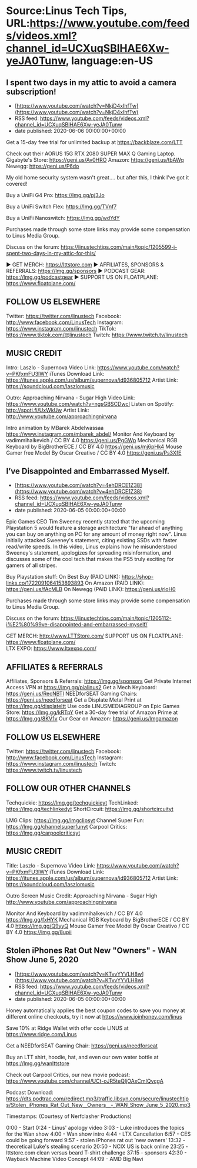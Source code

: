 # Source:Linus Tech Tips, URL:https://www.youtube.com/feeds/videos.xml?channel_id=UCXuqSBlHAE6Xw-yeJA0Tunw, language:en-US

## I spent two days in my attic to avoid a camera subscription!
 - [https://www.youtube.com/watch?v=NkjD4xIhfTw](https://www.youtube.com/watch?v=NkjD4xIhfTw)
 - RSS feed: https://www.youtube.com/feeds/videos.xml?channel_id=UCXuqSBlHAE6Xw-yeJA0Tunw
 - date published: 2020-06-06 00:00:00+00:00

Get a 15-day free trial for unlimited backup at https://backblaze.com/LTT

Check out their AORUS 15G RTX 2080 SUPER MAX Q Gaming Laptop.
  Gigabyte's Store: https://geni.us/Av0HRO
  Amazon: https://geni.us/tbAWq
  Newegg: https://geni.us/P6do

My old home security system wasn't great.... but after this, I think I've got it covered!


Buy a UniFi G4 Pro: https://lmg.gg/pj3Jo

Buy a UniFi Switch Flex: https://lmg.gg/TVnf7

Buy a UniFi Nanoswitch: https://lmg.gg/wdYdY

Purchases made through some store links may provide some compensation to Linus Media Group.

Discuss on the forum: https://linustechtips.com/main/topic/1205599-i-spent-two-days-in-my-attic-for-this/

► GET MERCH: https://lttstore.com
► AFFILIATES, SPONSORS & REFERRALS: https://lmg.gg/sponsors
► PODCAST GEAR: https://lmg.gg/podcastgear
► SUPPORT US ON FLOATPLANE: https://www.floatplane.com/

FOLLOW US ELSEWHERE
---------------------------------------------------  
Twitter: https://twitter.com/linustech
Facebook: http://www.facebook.com/LinusTech
Instagram: https://www.instagram.com/linustech
TikTok: https://www.tiktok.com/@linustech
Twitch: https://www.twitch.tv/linustech

MUSIC CREDIT
---------------------------------------------------
Intro: Laszlo - Supernova
Video Link: https://www.youtube.com/watch?v=PKfxmFU3lWY
iTunes Download Link: https://itunes.apple.com/us/album/supernova/id936805712
Artist Link: https://soundcloud.com/laszlomusic

Outro: Approaching Nirvana - Sugar High
Video Link: https://www.youtube.com/watch?v=ngsGBSCDwcI
Listen on Spotify: http://spoti.fi/UxWkUw
Artist Link: http://www.youtube.com/approachingnirvana

Intro animation by MBarek Abdelwassaa https://www.instagram.com/mbarek_abdel/
Monitor And Keyboard by vadimmihalkevich / CC BY 4.0  https://geni.us/PgGWp
Mechanical RGB Keyboard by BigBrotherECE / CC BY 4.0 https://geni.us/mj6pHk4
Mouse Gamer free Model By Oscar Creativo / CC BY 4.0 https://geni.us/Ps3XfE

## I’ve Disappointed and Embarrassed Myself.
 - [https://www.youtube.com/watch?v=4ehDRCE1Z38](https://www.youtube.com/watch?v=4ehDRCE1Z38)
 - RSS feed: https://www.youtube.com/feeds/videos.xml?channel_id=UCXuqSBlHAE6Xw-yeJA0Tunw
 - date published: 2020-06-05 00:00:00+00:00

Epic Games CEO Tim Sweeney recently stated that the upcoming Playstation 5 would feature a storage architecture "far ahead of anything you can buy on anything on PC for any amount of money right now". Linus initially attacked Sweeney's statement, citing existing SSDs with faster read/write speeds. In this video, Linus explains how he misunderstood Sweeney's statement, apologizes for spreading misinformation, and discusses some of the cool tech that makes the PS5 truly exciting for gamers of all stripes.

Buy Playstation stuff:
On Best Buy (PAID LINK): https://shop-links.co/1722091064153893893
On Amazon (PAID LINK): https://geni.us/fAcMLB
On Newegg (PAID LINK): https://geni.us/rloH0

Purchases made through some store links may provide some compensation to Linus Media Group.

Discuss on the forum: https://linustechtips.com/main/topic/1205112-i%E2%80%99ve-disappointed-and-embarrassed-myself/

GET MERCH: http://www.LTTStore.com/
SUPPORT US ON FLOATPLANE: https://www.floatplane.com/  
LTX EXPO: https://www.ltxexpo.com/   

AFFILIATES & REFERRALS
---------------------------------------------------
Affiliates, Sponsors & Referrals: https://lmg.gg/sponsors
Get Private Internet Access VPN at https://lmg.gg/pialinus2
Get a Mech Keyboard: https://geni.us/RecNBTI
NEEDforSEAT Gaming Chairs: https://geni.us/needforseat
Get a Displate Metal Print at https://lmg.gg/displateltt
Use code LINUSMEDIAGROUP on Epic Games Store: https://lmg.gg/kRTpY
Get a 30-day free trial of Amazon Prime at https://lmg.gg/8KV1v
Our Gear on Amazon: https://geni.us/lmgamazon
 
FOLLOW US ELSEWHERE
---------------------------------------------------  
Twitter: https://twitter.com/linustech
Facebook: http://www.facebook.com/LinusTech
Instagram: https://www.instagram.com/linustech
Twitch: https://www.twitch.tv/linustech

FOLLOW OUR OTHER CHANNELS
---------------------------------------------------  
Techquickie: https://lmg.gg/techquickieyt
TechLinked: https://lmg.gg/techlinkedyt
ShortCircuit: https://lmg.gg/shortcircuityt

LMG Clips: https://lmg.gg/lmgclipsyt
Channel Super Fun: https://lmg.gg/channelsuperfunyt
Carpool Critics: https://lmg.gg/carpoolcriticsyt

MUSIC CREDIT
---------------------------------------------------  
Title: Laszlo - Supernova
Video Link: https://www.youtube.com/watch?v=PKfxmFU3lWY
iTunes Download Link: https://itunes.apple.com/us/album/supernova/id936805712
Artist Link: https://soundcloud.com/laszlomusic

Outro Screen Music Credit: Approaching Nirvana - Sugar High http://www.youtube.com/approachingnirvana

Monitor And Keyboard by vadimmihalkevich / CC BY 4.0 https://lmg.gg/fxHYK 
Mechanical RGB Keyboard by BigBrotherECE / CC BY 4.0 https://lmg.gg/Q9yyQ 
Mouse Gamer free Model By Oscar Creativo / CC BY 4.0 https://lmg.gg/8upii

## Stolen iPhones Rat Out New "Owners" - WAN Show June 5, 2020
 - [https://www.youtube.com/watch?v=KTvvYYVLH8w](https://www.youtube.com/watch?v=KTvvYYVLH8w)
 - RSS feed: https://www.youtube.com/feeds/videos.xml?channel_id=UCXuqSBlHAE6Xw-yeJA0Tunw
 - date published: 2020-06-05 00:00:00+00:00

Honey automatically applies the best coupon codes to save you money at different online checkouts, try it now at https://www.joinhoney.com/linus

Save 10% at Ridge Wallet with offer code LINUS at https://www.ridge.com/Linus

Get a NEEDforSEAT Gaming Chair: https://geni.us/needforseat

Buy an LTT shirt, hoodie, hat, and even our own water bottle at https://lmg.gg/wanlttstore

Check out Carpool Critics, our new movie podcast: https://www.youtube.com/channel/UCt-oJR5teQIjOAxCmIQvcgA

Podcast Download: https://dts.podtrac.com/redirect.mp3/traffic.libsyn.com/secure/linustechtips/Stolen_iPhones_Rat_Out_New__Owners__-_WAN_Show_June_5_2020.mp3

Timestamps: (Courtesy of Nerfclasher Productions)

0:00 - Start
0:24 - Linus' apology video
3:03 - Luke introduces the topics for the Wan show
4:00 - Wan show intro
4:44 - LTX Cancellation
6:57 - CES could be going forward
9:57 - stolen iPhones rat out 'new owners'
13:32 - theoretical Luke's stealing scenario
20:50 - NCIX US is back online
23:25 - lttstore.com clean versus beard T-shirt challenge
37:15 - sponsors
42:30 - Wayback Machine Video Concept
44:09 - AMD Big Navi


